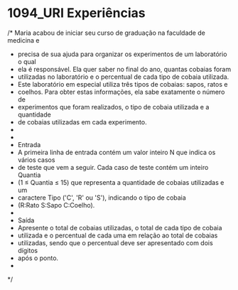 # 1094_URI Experiências

/*  Maria acabou de iniciar seu curso de graduação na faculdade de medicina e 
 *  precisa de sua ajuda para organizar os experimentos de um laboratório o qual
 *  ela é responsável. Ela quer saber no final do ano, quantas cobaias foram 
 *  utilizadas no laboratório e o percentual de cada tipo de cobaia utilizada.
 *  Este laboratório em especial utiliza três tipos de cobaias: sapos, ratos e
 *  coelhos. Para obter estas informações, ela sabe exatamente o número de 
 *  experimentos que foram realizados, o tipo de cobaia utilizada e a quantidade 
 *  de cobaias utilizadas em cada experimento.
 *  
 *  
 *  Entrada
 *  A primeira linha de entrada contém um valor inteiro N que indica os vários casos
 *  de teste que vem a seguir. Cada caso de teste contém um inteiro Quantia 
 *  (1 ≤ Quantia ≤ 15) que representa a quantidade de cobaias utilizadas e um 
 *  caractere Tipo ('C', 'R' ou 'S'), indicando o tipo de cobaia 
 *  (R:Rato S:Sapo C:Coelho).
 *  
 *  Saída
 *  Apresente o total de cobaias utilizadas, o total de cada tipo de cobaia 
 *  utilizada e o percentual de cada uma em relação ao total de cobaias 
 *  utilizadas, sendo que o percentual deve ser apresentado com dois dígitos
 *  após o ponto.
 * 
 */
